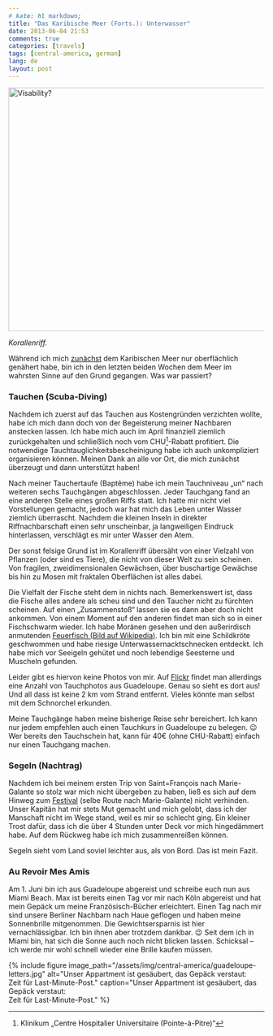 ```yaml
---
# kate: hl markdown;
title: "Das Karibische Meer (Forts.): Unterwasser"
date: 2013-06-04 21:53
comments: true
categories: [travels]
tags: [central-america, german]
lang: de
layout: post
---
```


<a data-flickr-embed="true"  href="https://www.flickr.com/photos/48528470@N08/4448404135" title="Visability?"><img src="https://farm5.staticflickr.com/4050/4448404135_8981e81926_z.jpg" width="640" height="480" alt="Visability?"></a>

*Korallenriff.*

Während ich mich [zunächst](2013-05-15-das-karibische-meer.md) dem Karibischen Meer nur oberflächlich genähert habe, bin ich in den letzten beiden Wochen dem Meer im wahrsten Sinne auf den Grund gegangen. Was war passiert?

<!--more-->

### Tauchen (Scuba-Diving)

Nachdem ich zuerst auf das Tauchen aus Kostengründen verzichten wollte, habe ich mich dann doch von der Begeisterung meiner Nachbaren anstecken lassen. Ich habe mich auch im April finanziell ziemlich zurückgehalten und schließlich noch vom CHU[^1]-Rabatt profitiert. Die notwendige Tauchtauglichkeitsbescheinigung habe ich auch unkompliziert organisieren können. Meinen Dank an alle vor Ort, die mich zunächst überzeugt und dann unterstützt haben!

Nach meiner Tauchertaufe (Baptême) habe ich mein Tauchniveau „un“ nach weiteren sechs Tauchgängen abgeschlossen. Jeder Tauchgang fand an eine anderen Stelle eines großen Riffs statt. Ich hatte mir nicht viel Vorstellungen gemacht, jedoch war hat mich das Leben unter Wasser ziemlich überrascht. Nachdem die kleinen Inseln in direkter Riffnachbarschaft einen sehr unscheinbar, ja langweiligen Eindruck hinterlassen, verschlägt es mir unter Wasser den Atem.

Der sonst felsige Grund ist im Korallenriff übersäht von einer Vielzahl von Pflanzen (oder sind es Tiere), die nicht von dieser Welt zu sein scheinen. Von fragilen, zweidimensionalen Gewächsen, über buschartige Gewächse bis hin zu Mosen mit fraktalen Oberflächen ist alles dabei.

Die Vielfalt der Fische steht dem in nichts nach. Bemerkenswert ist, dass die Fische alles andere als scheu sind und den Taucher nicht zu fürchten scheinen. Auf einen „Zusammenstoß“ lassen sie es dann aber doch nicht ankommen. Von einem Moment auf den anderen findet man sich so in einer Fischschwarm wieder. Ich habe Moränen gesehen und den außerirdisch anmutenden [Feuerfisch (Bild auf Wikipedia)](http://de.wikipedia.org/wiki/Feuerfisch). Ich bin mit eine Schildkröte geschwommen und habe riesige Unterwassernacktschnecken entdeckt. Ich habe mich vor Seeigeln gehütet und noch lebendige Seesterne und Muscheln gefunden.

Leider gibt es hiervon keine Photos von mir. Auf [Flickr][Gallerie] findet man allerdings eine Anzahl von Tauchphotos aus Guadeloupe. Genau so sieht es dort aus! Und all dass ist keine 2 km vom Strand entfernt. Vieles könnte man selbst mit dem Schnorchel erkunden.

Meine Tauchgänge haben meine bisherige Reise sehr bereichert. Ich kann nur jedem empfehlen auch einen Tauchkurs in Guadeloupe zu belegen. :wink: Wer bereits den Tauchschein hat, kann für 40€ (ohne CHU-Rabatt) einfach nur einen Tauchgang machen.

### Segeln (Nachtrag)

Nachdem ich bei meinem ersten Trip von Saint=François nach Marie-Galante so stolz war mich nicht übergeben zu haben, ließ es sich auf dem Hinweg zum [Festival] (selbe Route nach Marie-Galante) nicht verhinden. Unser Kapitän hat mir stets Mut gemacht und mich gelobt, dass ich der Manschaft nicht im Wege stand, weil es mir so schlecht ging. Ein kleiner Trost dafür, dass ich die über 4 Stunden unter Deck vor mich hingedämmert habe. Auf dem Rückweg habe ich mich zusammenreißen können.

Segeln sieht vom Land soviel leichter aus, als von Bord. Das ist mein Fazit.

### Au Revoir Mes Amis

Am 1. Juni bin ich aus Guadeloupe abgereist und schreibe euch nun aus Miami Beach. Max ist bereits einen Tag vor mir nach Köln abgereist und hat mein Gepäck um meine Französisch-Bücher erleichtert. Einen Tag nach mir sind unsere Berliner Nachbarn nach Haue geflogen und haben meine Sonnenbrille mitgenommen. Die Gewichtsersparnis ist hier vernachlässigbar. Ich bin ihnen aber trotzdem dankbar. :wink: Seit dem ich in Miami bin, hat sich die Sonne auch noch nicht blicken lassen. Schicksal – ich werde mir wohl schnell wieder eine Brille kaufen müssen.

{% include figure image_path="/assets/img/central-america/guadeloupe-letters.jpg" alt="Unser Appartment ist gesäubert, das Gepäck verstaut: <br> Zeit für Last-Minute-Post." caption="Unser Appartment ist gesäubert, das Gepäck verstaut: <br> Zeit für Last-Minute-Post." %}

[Gallerie]: http://www.flickr.com/photos/myobis/sets/72157623874247087/
[Festival]: /2013/05/26/festival-terre-de-blues/
[^1]: Klinikum „Centre Hospitalier Universitaire (Pointe-à-Pitre)“
